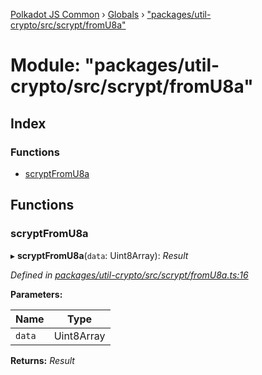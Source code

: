 [Polkadot JS Common](../README.md) › [Globals](../globals.md) › ["packages/util-crypto/src/scrypt/fromU8a"](_packages_util_crypto_src_scrypt_fromu8a_.md)

# Module: "packages/util-crypto/src/scrypt/fromU8a"

## Index

### Functions

* [scryptFromU8a](_packages_util_crypto_src_scrypt_fromu8a_.md#scryptfromu8a)

## Functions

###  scryptFromU8a

▸ **scryptFromU8a**(`data`: Uint8Array): *Result*

*Defined in [packages/util-crypto/src/scrypt/fromU8a.ts:16](https://github.com/polkadot-js/common/blob/0d03eac3/packages/util-crypto/src/scrypt/fromU8a.ts#L16)*

**Parameters:**

Name | Type |
------ | ------ |
`data` | Uint8Array |

**Returns:** *Result*
